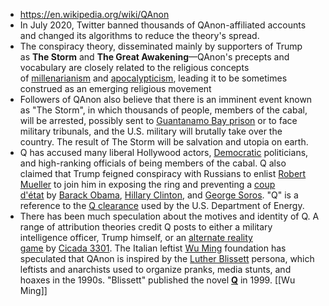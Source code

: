 - https://en.wikipedia.org/wiki/QAnon
- In July 2020, Twitter banned thousands of QAnon-affiliated accounts and changed its algorithms to reduce the theory's spread.
- The conspiracy theory, disseminated mainly by supporters of Trump as **The Storm** and **The Great Awakening**—QAnon's precepts and vocabulary are closely related to the religious concepts of [millenarianism](https://en.wikipedia.org/wiki/Millenarianism) and [apocalypticism](https://en.wikipedia.org/wiki/Apocalypticism),[](https://en.wikipedia.org/wiki/QAnon#cite_note-salon0819-31) leading it to be sometimes construed as an emerging religious movement
- Followers of QAnon also believe that there is an imminent event known as "The Storm", in which thousands of people, members of the cabal, will be arrested, possibly sent to [Guantanamo Bay prison](https://en.wikipedia.org/wiki/Guantanamo_Bay_Naval_Base) or to face military tribunals, and the U.S. military will brutally take over the country.[](https://en.wikipedia.org/wiki/QAnon#cite_note-salon0819-31) The result of The Storm will be salvation and utopia on earth.
- Q has accused many liberal Hollywood actors, [Democratic](https://en.wikipedia.org/wiki/Democratic_Party_(United_States)) politicians, and high-ranking officials of being members of the cabal. Q also claimed that Trump feigned conspiracy with Russians to enlist [Robert Mueller](https://en.wikipedia.org/wiki/Robert_Mueller) to join him in exposing the ring and preventing a [coup d'état](https://en.wikipedia.org/wiki/Coup_d'%C3%A9tat) by [Barack Obama](https://en.wikipedia.org/wiki/Barack_Obama), [Hillary Clinton](https://en.wikipedia.org/wiki/Hillary_Clinton), and [George Soros](https://en.wikipedia.org/wiki/George_Soros).[](https://en.wikipedia.org/wiki/QAnon#cite_note-15)[](https://en.wikipedia.org/wiki/QAnon#cite_note-:4-16)[](https://en.wikipedia.org/wiki/QAnon#cite_note-:10-17) "Q" is a reference to the [Q clearance](https://en.wikipedia.org/wiki/Q_clearance) used by the U.S. Department of Energy.
- There has been much speculation about the motives and identity of Q. A range of attribution theories credit Q posts to either a military intelligence officer, Trump himself, or an [alternate reality game](https://en.wikipedia.org/wiki/Alternate_reality_game) by [Cicada 3301](https://en.wikipedia.org/wiki/Cicada_3301).[](https://en.wikipedia.org/wiki/QAnon#cite_note-:3-12) The Italian leftist [Wu Ming](https://en.wikipedia.org/wiki/Wu_Ming) foundation has speculated that QAnon is inspired by the [Luther Blissett](https://en.wikipedia.org/wiki/Luther_Blissett_(nom_de_plume)) persona, which leftists and anarchists used to organize pranks, media stunts, and hoaxes in the 1990s. "Blissett" published the novel __[Q](https://en.wikipedia.org/wiki/Q_(novel))__ in 1999. [[Wu Ming]]
